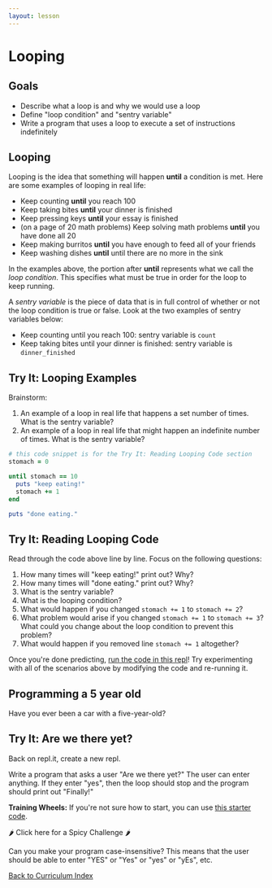 ```yaml
---
layout: lesson
---
```


# Looping

## Goals

- Describe what a loop is and why we would use a loop
- Define "loop condition" and "sentry variable"
- Write a program that uses a loop to execute a set of instructions indefinitely

## Looping

Looping is the idea that something will happen **until** a condition is met. Here are some examples of looping in real life:

- Keep counting **until** you reach 100
- Keep taking bites **until** your dinner is finished
- Keep pressing keys **until** your essay is finished
- (on a page of 20 math problems) Keep solving math problems **until** you have done all 20
- Keep making burritos **until** you have enough to feed all of your friends
- Keep washing dishes **until** until there are no more in the sink

In the examples above, the portion after **until** represents what we call the _loop condition_. This specifies what must be true in order for the loop to keep running.

A _sentry variable_ is the piece of data that is in full control of whether or not the loop condition is true or false. Look at the two examples of sentry variables below:
- Keep counting until you reach 100: sentry variable is `count`
- Keep taking bites until your dinner is finished: sentry variable is `dinner_finished`

<div class="try-it-new">
  <h2>Try It: Looping Examples</h2>
  <p>Brainstorm:</p>
  <ol>
    <li>An example of a loop in real life that happens a set number of times. What is the sentry variable? </li>
    <li>An example of a loop in real life that might happen an indefinite number of times. What is the sentry variable? </li>
  </ol>
</div>

```ruby
# this code snippet is for the Try It: Reading Looping Code section
stomach = 0

until stomach == 10
  puts "keep eating!"
  stomach += 1
end

puts "done eating."
```

<div class="try-it-new">
  <h2>Try It: Reading Looping Code</h2>
  <p>Read through the code above line by line. Focus on the following questions:</p>
  <ol>
    <li>How many times will "keep eating!" print out? Why?</li>
    <li>How many times will "done eating." print out? Why?</li>
    <li>What is the sentry variable?</li>
    <li>What is the looping condition?</li>
    <li>What would happen if you changed <code class="try-it-code">stomach += 1</code> to <code class="try-it-code">stomach += 2</code>?</li>
    <li>What problem would arise if you changed <code class="try-it-code">stomach += 1</code> to <code class="try-it-code">stomach += 3</code>? What could you change about the loop condition to prevent this problem?</li>
    <li>What would happen if you removed line <code class="try-it-code">stomach += 1</code> altogether?</li>
  </ol>
  <p>Once you're done predicting, <a href="https://repl.it/@turingtrycoding/looping">run the code in this repl</a>! Try experimenting with all of the scenarios above by modifying the code and re-running it.</p>
</div>

## Programming a 5 year old

Have you ever been a car with a five-year-old?

<div class="try-it-new">
  <h2>Try It: Are we there yet?</h2>
  <p>Back on repl.it, create a new repl.</p>
  <p>Write a program that asks a user "Are we there yet?" The user can enter anything. If they enter "yes", then the loop should stop and the program should print out "Finally!"</p>
  <p><b>Training Wheels:</b> If you're not sure how to start, you can use <a target="blank" href="https://repl.it/@turingtrycoding/loopingtrainingwheels">this starter code</a>.</p>
  <div class="spicy-container">
    <p class="spicy-click">🌶 Click here for a Spicy Challenge 🌶</p>
    <div class="spicy-toggle">
      <p>Can you make your program case-insensitive? This means that the user should be able to enter "YES" or "Yes" or "yes" or "yEs", etc.</p>
    </div>
  </div>
</div>

<a href="../">Back to Curriculum Index</a>
